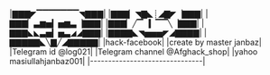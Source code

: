 |▇▇▇◤▔▔▔▔▔▔▔◥▇▇▇|
|▇▇▇▏◥▇◣┊◢▇◤▕▇▇▇|
|▇▇▇▏▃▆▅▎▅▆▃▕▇▇▇|
|▇▇▇▏╱▔▕▎▔▔╲▕▇▇▇|
|▇▇▇◣◣▃▅▎▅▃◢◢▇▇▇|
|▇▇▇▇◣◥▅▅▅◤◢▇▇▇▇|
|▇▇▇▇▇◣╲▇╱◢▇▇▇▇▇|
|hack-facebook|
|create by master janbaz|
|Telegram id @log021|
|Telegram channel @Afghack_shop|
|yahoo masiullahjanbaz001|
|-------------------------------|
